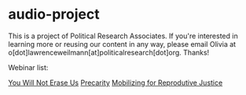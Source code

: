 # audio-project
This is a project of Political Research Associates. If you're interested in learning more or reusing our content in any way, please email Olivia at o[dot]lawrenceweilmann[at]politicalresearch[dot]org. Thanks!

Webinar list:

[You Will Not Erase Us](https://political-research-associates.github.io/audio-project/You-Will-Not-Erase-Us/You-Will-Not-Erase-Us.html)
[Precarity](https://political-research-associates.github.io/audio-project/Precarity/Precarity.html)
[Mobilizing for Reprodutive Justice](https://political-research-associates.github.io/audio-project/ReproJustice/ReproJustice.html)
